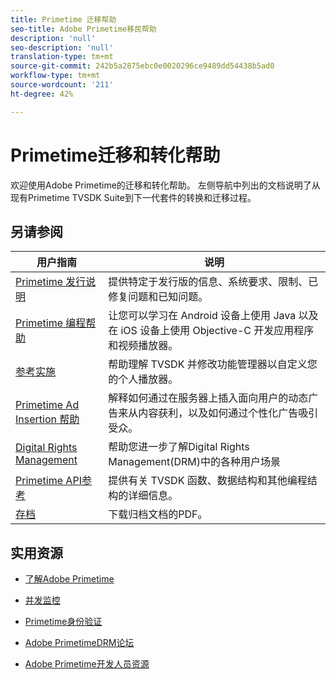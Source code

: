 ```yaml
---
title: Primetime 迁移帮助
seo-title: Adobe Primetime移民帮助
description: 'null'
seo-description: 'null'
translation-type: tm+mt
source-git-commit: 242b5a2875ebc0e0020296ce9489dd54438b5ad0
workflow-type: tm+mt
source-wordcount: '211'
ht-degree: 42%

---
```



# Primetime迁移和转化帮助

欢迎使用Adobe Primetime的迁移和转化帮助。 左侧导航中列出的文档说明了从现有Primetime TVSDK Suite到下一代套件的转换和迁移过程。

## 另请参阅

| 用户指南 | 说明 |
|--- |--- |
| [Primetime 发行说明](/help/release-notes/home.md) | 提供特定于发行版的信息、系统要求、限制、已修复问题和已知问题。 |
| [Primetime 编程帮助](/help/programming/home.md) | 让您可以学习在 Android 设备上使用 Java 以及在 iOS 设备上使用 Objective-C 开发应用程序和视频播放器。 |
| [参考实施](/help/android-reference-implementation/home.md) | 帮助理解 TVSDK 并修改功能管理器以自定义您的个人播放器。 |
| [Primetime Ad Insertion 帮助](/help/primetime-ad-insertion/home.md) | 解释如何通过在服务器上插入面向用户的动态广告来从内容获利，以及如何通过个性化广告吸引受众。 |
| [Digital Rights Management](/help/digital-rights-management/home.md) | 帮助您进一步了解Digital Rights Management(DRM)中的各种用户场景 |
| [Primetime API参考](/help/reference/api-references.md) | 提供有关 TVSDK 函数、数据结构和其他编程结构的详细信息。 |
| [存档](https://helpx.adobe.com/primetime/archives.html) | 下载归档文档的PDF。 |

## 实用资源

* [了解Adobe Primetime](https://www.adobe.com/in/marketing/primetime.html)

* [并发监控](https://tve.helpdocsonline.com/concurrency-monitoring-introduction)

* [Primetime身份验证](https://tve.helpdocsonline.com/home)

* [Adobe PrimetimeDRM论坛](https://forums.adobe.com/community/adobe_access)

* [Adobe Primetime开发人员资源](https://www.adobe.com/devnet/primetime.html)